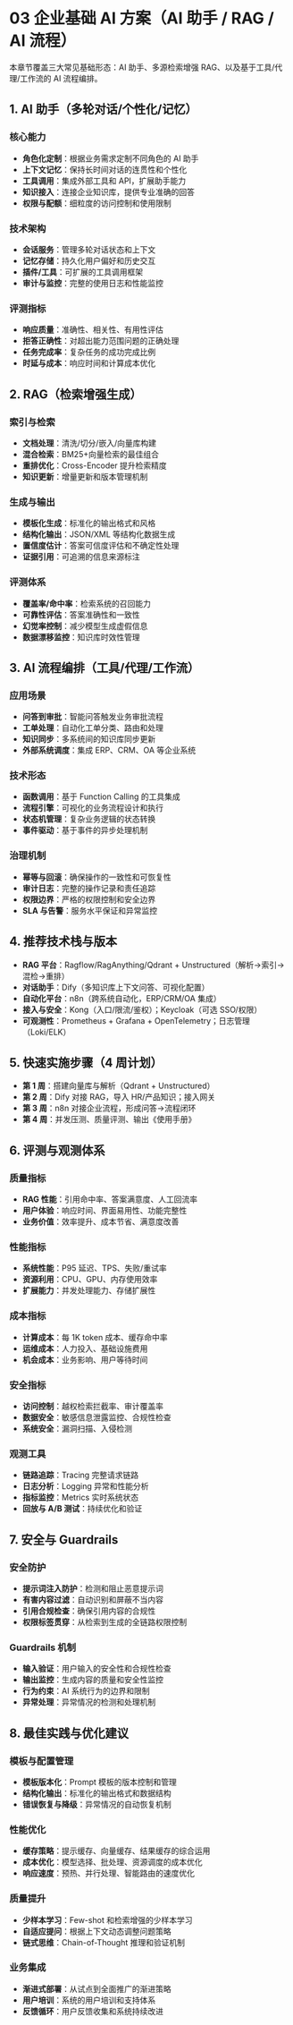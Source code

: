 # 03 企业基础 AI 方案（AI 助手 / RAG / AI 流程）

本章节覆盖三大常见基础形态：AI 助手、多源检索增强 RAG、以及基于工具/代理/工作流的 AI 流程编排。

## 1. AI 助手（多轮对话/个性化/记忆）

### 核心能力

- **角色化定制**：根据业务需求定制不同角色的 AI 助手
- **上下文记忆**：保持长时间对话的连贯性和个性化
- **工具调用**：集成外部工具和 API，扩展助手能力
- **知识接入**：连接企业知识库，提供专业准确的回答
- **权限与配额**：细粒度的访问控制和使用限制

### 技术架构

- **会话服务**：管理多轮对话状态和上下文
- **记忆存储**：持久化用户偏好和历史交互
- **插件/工具**：可扩展的工具调用框架
- **审计与监控**：完整的使用日志和性能监控

### 评测指标

- **响应质量**：准确性、相关性、有用性评估
- **拒答正确性**：对超出能力范围问题的正确处理
- **任务完成率**：复杂任务的成功完成比例
- **时延与成本**：响应时间和计算成本优化

## 2. RAG（检索增强生成）

### 索引与检索

- **文档处理**：清洗/切分/嵌入/向量库构建
- **混合检索**：BM25+向量检索的最佳组合
- **重排优化**：Cross-Encoder 提升检索精度
- **知识更新**：增量更新和版本管理机制

### 生成与输出

- **模板化生成**：标准化的输出格式和风格
- **结构化输出**：JSON/XML 等结构化数据生成
- **置信度估计**：答案可信度评估和不确定性处理
- **证据引用**：可追溯的信息来源标注

### 评测体系

- **覆盖率/命中率**：检索系统的召回能力
- **可靠性评估**：答案准确性和一致性
- **幻觉率控制**：减少模型生成虚假信息
- **数据漂移监控**：知识库时效性管理

## 3. AI 流程编排（工具/代理/工作流）

### 应用场景

- **问答到审批**：智能问答触发业务审批流程
- **工单处理**：自动化工单分类、路由和处理
- **知识同步**：多系统间的知识库同步更新
- **外部系统调度**：集成 ERP、CRM、OA 等企业系统

### 技术形态

- **函数调用**：基于 Function Calling 的工具集成
- **流程引擎**：可视化的业务流程设计和执行
- **状态机管理**：复杂业务逻辑的状态转换
- **事件驱动**：基于事件的异步处理机制

### 治理机制

- **幂等与回滚**：确保操作的一致性和可恢复性
- **审计日志**：完整的操作记录和责任追踪
- **权限边界**：严格的权限控制和安全边界
- **SLA 与告警**：服务水平保证和异常监控

## 4. 推荐技术栈与版本

- **RAG 平台**：Ragflow/RagAnything/Qdrant + Unstructured（解析→索引→混检→重排）
- **对话助手**：Dify（多知识库上下文问答、可视化配置）
- **自动化平台**：n8n（跨系统自动化，ERP/CRM/OA 集成）
- **接入与安全**：Kong（入口/限流/鉴权）；Keycloak（可选 SSO/权限）
- **可观测性**：Prometheus + Grafana + OpenTelemetry；日志管理（Loki/ELK）

## 5. 快速实施步骤（4 周计划）

- **第 1 周**：搭建向量库与解析（Qdrant + Unstructured）
- **第 2 周**：Dify 对接 RAG，导入 HR/产品知识；接入网关
- **第 3 周**：n8n 对接企业流程，形成问答→流程闭环
- **第 4 周**：并发压测、质量评测、输出《使用手册》

## 6. 评测与观测体系

### 质量指标

- **RAG 性能**：引用命中率、答案满意度、人工回流率
- **用户体验**：响应时间、界面易用性、功能完整性
- **业务价值**：效率提升、成本节省、满意度改善

### 性能指标

- **系统性能**：P95 延迟、TPS、失败/重试率
- **资源利用**：CPU、GPU、内存使用效率
- **扩展能力**：并发处理能力、存储扩展性

### 成本指标

- **计算成本**：每 1K token 成本、缓存命中率
- **运维成本**：人力投入、基础设施费用
- **机会成本**：业务影响、用户等待时间

### 安全指标

- **访问控制**：越权检索拦截率、审计覆盖率
- **数据安全**：敏感信息泄露监控、合规性检查
- **系统安全**：漏洞扫描、入侵检测

### 观测工具

- **链路追踪**：Tracing 完整请求链路
- **日志分析**：Logging 异常和性能分析
- **指标监控**：Metrics 实时系统状态
- **回放与 A/B 测试**：持续优化和验证

## 7. 安全与 Guardrails

### 安全防护

- **提示词注入防护**：检测和阻止恶意提示词
- **有害内容过滤**：自动识别和屏蔽不当内容
- **引用合规检查**：确保引用内容的合规性
- **权限标签贯穿**：从检索到生成的全链路权限控制

### Guardrails 机制

- **输入验证**：用户输入的安全性和合规性检查
- **输出监控**：生成内容的质量和安全性监控
- **行为约束**：AI 系统行为的边界和限制
- **异常处理**：异常情况的检测和处理机制

## 8. 最佳实践与优化建议

### 模板与配置管理

- **模板版本化**：Prompt 模板的版本控制和管理
- **结构化输出**：标准化的输出格式和数据结构
- **错误恢复与降级**：异常情况的自动恢复机制

### 性能优化

- **缓存策略**：提示缓存、向量缓存、结果缓存的综合运用
- **成本优化**：模型选择、批处理、资源调度的成本优化
- **响应速度**：预热、并行处理、智能路由的速度优化

### 质量提升

- **少样本学习**：Few-shot 和检索增强的少样本学习
- **自适应提问**：根据上下文动态调整问题策略
- **链式思维**：Chain-of-Thought 推理和验证机制

### 业务集成

- **渐进式部署**：从试点到全面推广的渐进策略
- **用户培训**：系统的用户培训和支持体系
- **反馈循环**：用户反馈收集和系统持续改进
